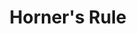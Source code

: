 ---
title: Horner's Rule
url: http://patternsinfp.wordpress.com/2011/05/05/horners-rule/
authors:
- Jeremy Gibbons
type: article
tags:
- algorithms
- maximum segment sum
doHaskell-type: blog post
dohaskell-year: 2011
---